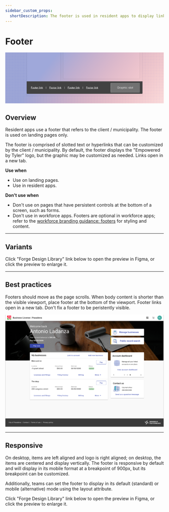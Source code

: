 ```yaml
---
sidebar_custom_props:
  shortDescription: The footer is used in resident apps to display links pertaining to a specific municipality.
---
```


# Footer

<ComponentVisual storybookUrl="https://forge.tylerdev.io/main/?path=/story/components-footer--default">

![](./images/footer.png)

</ComponentVisual>

## Overview

Resident apps use a footer that refers to the client / municipality. The footer is used on landing pages only.

The footer is comprised of slotted text or hyperlinks that can be customized by the client / municipality. By default, the footer displays the "Empowered by Tyler" logo, but the graphic may be customized as needed. Links open in a new tab.

**Use when**

- Use on landing pages. 
- Use in resident apps. 

**Don't use when**

- Don't use on pages that have persistent controls at the bottom of a screen, such as forms. 
- Don't use in workforce apps. Footers are optional in workforce apps; refer to the [workforce branding guidance: footers](/get-started/branding-workforce) for styling and content.

---

## Variants 

Click "Forge Design Library" link below to open the preview in Figma, or click the preview to enlarge it. 

<ComponentVisual
  height="750"
  figmaUrl="https://www.figma.com/embed?embed_host=share&url=https%3A%2F%2Fwww.figma.com%2Ffile%2FJYOhQlzc4Yhln2S8WVoi6S%2FForge-Design-Library-11-3-20%3Fnode-id%3D2933%253A26982" />

---

## Best practices 

<DoDontGrid title-text=" ">
  <DoDontTextSection>
    <DoDontText type="do">Footers should move as the page scrolls.</DoDontText>
    <DoDontText type="do">When body content is shorter than the visible viewport, place footer at the bottom of the viewport.</DoDontText>
      <DoDontText type="do">Footer links open in a new tab.</DoDontText>
  </DoDontTextSection>
  <DoDontTextSection>
    <DoDontText type="dont">Don't fix a footer to be peristently visible.</DoDontText>
  </DoDontTextSection>
</DoDontGrid>

<ImageBlock max-width="700px" caption="When body content is shorter than the visible viewport, place footer at the bottom of the viewport.">

![Alt text](./images/footer-bottom.png)

</ImageBlock>

---

## Responsive

On desktop, items are left aligned and logo is right aligned; on desktop, the items are centered and display vertically. The footer is responsive by default and will display in its mobile format at a breakpoint of 900px, but its breakpoint can be customized. 

Additionally, teams can set the footer to display in its default (standard) or mobile (alternative) mode using the layout attribute. 

Click "Forge Design Library" link below to open the preview in Figma, or click the preview to enlarge it. 

<ComponentVisual
  height="450"
  figmaUrl="https://www.figma.com/embed?embed_host=share&url=https%3A%2F%2Fwww.figma.com%2Ffile%2FJYOhQlzc4Yhln2S8WVoi6S%2FForge-Design-Library-11-3-20%3Fnode-id%3D2933%253A27003" />
